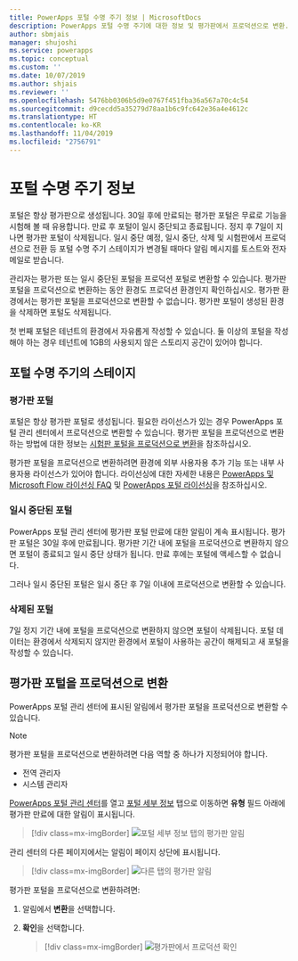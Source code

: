 ```yaml
---
title: PowerApps 포털 수명 주기 정보 | MicrosoftDocs
description: PowerApps 포털 수명 주기에 대한 정보 및 평가판에서 프로덕션으로 변환.
author: sbmjais
manager: shujoshi
ms.service: powerapps
ms.topic: conceptual
ms.custom: ''
ms.date: 10/07/2019
ms.author: shjais
ms.reviewer: ''
ms.openlocfilehash: 5476bb0306b5d9e0767f451fba36a567a70c4c54
ms.sourcegitcommit: d9cecdd5a35279d78aa1b6c9fc642e36a4e4612c
ms.translationtype: HT
ms.contentlocale: ko-KR
ms.lasthandoff: 11/04/2019
ms.locfileid: "2756791"
---
```

# <a name="about-portal-lifecycle"></a>포털 수명 주기 정보

포털은 항상 평가판으로 생성됩니다. 30일 후에 만료되는 평가판 포털은 무료로 기능을 시험해 볼 때 유용합니다. 만료 후 포털이 일시 중단되고 종료됩니다. 정지 후 7일이 지나면 평가판 포털이 삭제됩니다. 일시 중단 예정, 일시 중단, 삭제 및 시험판에서 프로덕션으로 전환 등 포털 수명 주기 스테이지가 변경될 때마다 알림 메시지를 토스트와 전자 메일로 받습니다.

관리자는 평가판 또는 일시 중단된 포털을 프로덕션 포털로 변환할 수 있습니다. 평가판 포털을 프로덕션으로 변환하는 동안 환경도 프로덕션 환경인지 확인하십시오. 평가판 환경에서는 평가판 포털을 프로덕션으로 변환할 수 없습니다. 평가판 포털이 생성된 환경을 삭제하면 포털도 삭제됩니다.

첫 번째 포털은 테넌트의 환경에서 자유롭게 작성할 수 있습니다. 둘 이상의 포털을 작성해야 하는 경우 테넌트에 1GB의 사용되지 않은 스토리지 공간이 있어야 합니다.

## <a name="stages-in-portal-lifecycle"></a>포털 수명 주기의 스테이지

### <a name="trial-portal"></a>평가판 포털

포털은 항상 평가판 포털로 생성됩니다. 필요한 라이선스가 있는 경우 PowerApps 포털 관리 센터에서 프로덕션으로 변환할 수 있습니다. 평가판 포털을 프로덕션으로 변환하는 방법에 대한 정보는 [시험판 포털을 프로덕션으로 변환](#convert-a-trial-portal-to-production)을 참조하십시오.

평가판 포털을 프로덕션으로 변환하려면 환경에 외부 사용자용 추가 기능 또는 내부 사용자용 라이선스가 있어야 합니다. 라이선싱에 대한 자세한 내용은 [PowerApps 및 Microsoft Flow 라이선싱 FAQ](https://docs.microsoft.com/power-platform/admin/powerapps-flow-licensing-faq) 및 [PowerApps 포털 라이선싱](https://docs.microsoft.com/power-platform/admin/powerapps-flow-licensing-faq#can-you-share-more-details-regarding-the-new-powerapps-portals-licensing)을 참조하십시오.

### <a name="suspended-portal"></a>일시 중단된 포털

PowerApps 포털 관리 센터에 평가판 포털 만료에 대한 알림이 계속 표시됩니다. 평가판 포털은 30일 후에 만료됩니다. 평가판 기간 내에 포털을 프로덕션으로 변환하지 않으면 포털이 종료되고 일시 중단 상태가 됩니다. 만료 후에는 포털에 액세스할 수 없습니다.

그러나 일시 중단된 포털은 일시 중단 후 7일 이내에 프로덕션으로 변환할 수 있습니다. 

### <a name="deleted-portal"></a>삭제된 포털

7일 정지 기간 내에 포털을 프로덕션으로 변환하지 않으면 포털이 삭제됩니다. 포털 데이터는 환경에서 삭제되지 않지만 환경에서 포털이 사용하는 공간이 해제되고 새 포털을 작성할 수 있습니다.

## <a name="convert-a-trial-portal-to-production"></a>평가판 포털을 프로덕션으로 변환

PowerApps 포털 관리 센터에 표시된 알림에서 평가판 포털을 프로덕션으로 변환할 수 있습니다.

> [!NOTE]
> 평가판 포털을 프로덕션으로 변환하려면 다음 역할 중 하나가 지정되어야 합니다.
> - 전역 관리자
> - 시스템 관리자

[PowerApps 포털 관리 센터](admin-overview.md)를 열고 [포털 세부 정보](portal-details.md) 탭으로 이동하면 **유형** 필드 아래에 평가판 만료에 대한 알림이 표시됩니다.

> [!div class=mx-imgBorder]
> ![포털 세부 정보 탭의 평가판 알림](../media/admin-center-convert-notif.png "포털 세부 정보 탭의 평가판 알림")

관리 센터의 다른 페이지에서는 알림이 페이지 상단에 표시됩니다.

> [!div class=mx-imgBorder]
> ![다른 탭의 평가판 알림](../media/admin-center-convert-notif-all.png "다른 탭의 평가판 알림")

평가판 포털을 프로덕션으로 변환하려면:

1.  알림에서 **변환**을 선택합니다.

2.  **확인**을 선택합니다.

    > [!div class=mx-imgBorder]
    > ![평가판에서 프로덕션 확인](../media/trial-to-prod-confirm.png "평가판에서 프로덕션 확인")
